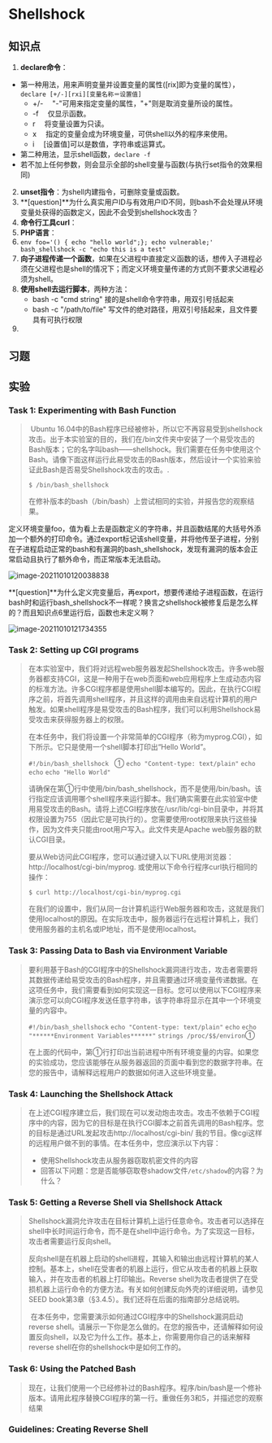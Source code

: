 # Shellshock

## 知识点

1.  **declare命令**：
   - 第一种用法，用来声明变量并设置变量的属性([rix]即为变量的属性），`declare [+/-][rxi][变量名称＝设置值]`
     - +/- 　"-"可用来指定变量的属性，"+"则是取消变量所设的属性。
     - -f 　仅显示函数。
     - r 　将变量设置为只读。
     - x 　指定的变量会成为环境变量，可供shell以外的程序来使用。
     - i 　[设置值]可以是数值，字符串或运算式。
   - 第二种用法，显示shell函数，`declare -f`
   - 若不加上任何参数，则会显示全部的shell变量与函数(与执行set指令的效果相同)
2.  **unset指令**：为shell内建指令，可删除变量或函数。
3.  **[question]**为什么真实用户ID与有效用户ID不同，则bash不会处理从环境变量处获得的函数定义，因此不会受到shellshock攻击？
4.  **命令行工具curl**：
5.  **PHP语言**：
6.  `env foo='() { echo "hello world";}; echo vulnerable;' bash_shellshock -c "echo this is a test"`
7.  **向子进程传递一个函数**，如果在父进程中直接定义函数的话，想传入子进程必须在父进程也是shell的情况下；而定义环境变量传递的方式则不要求父进程必须为shell。
8.  **使用shell去运行脚本**，两种方法：
    - bash -c "cmd string" 接的是shell命令字符串，用双引号括起来
    - bash -c  "/path/to/file" 写文件的绝对路径，用双引号括起来，且文件要具有可执行权限
9.  

## 习题

## 实验

### Task 1: Experimenting with Bash Function

> ​		Ubuntu 16.04中的Bash程序已经被修补，所以它不再容易受到shellshock攻击。出于本实验室的目的，我们在/bin文件夹中安装了一个易受攻击的Bash版本；它的名字叫bash——shellshock。我们需要在任务中使用这个Bash。请像下面这样运行此易受攻击的Bash版本，然后设计一个实验来验证此Bash是否易受Shellshock攻击的攻击。.
>
> `$ /bin/bash_shellshock`
>
> 在修补版本的bash（/bin/bash）上尝试相同的实验，并报告您的观察结果。

定义环境变量foo，值为看上去是函数定义的字符串，并且函数结尾的大括号外添加一个额外的打印命令。通过export标记该shell变量，并将他传至子进程，分别在子进程启动正常的bash和有漏洞的bash_shellshock，发现有漏洞的版本会正常启动且执行了额外命令，而正常版本无法启动。

![image-20211010120038838](C:\Users\13990\AppData\Roaming\Typora\typora-user-images\image-20211010120038838.png)

**[question]**为什么定义完变量后，再export，想要传递给子进程函数，在运行bash时和运行bash_shellshock不一样呢？换言之shellshock被修复后是怎么样的？而且知识点6里运行后，函数也未定义啊？

![image-20211010121734355](C:\Users\13990\AppData\Roaming\Typora\typora-user-images\image-20211010121734355.png)

### Task 2: Setting up CGI programs

> ​		在本实验室中，我们将对远程web服务器发起Shellshock攻击。许多web服务器都支持CGI，这是一种用于在web页面和web应用程序上生成动态内容的标准方法。许多CGI程序都是使用shell脚本编写的。因此，在执行CGI程序之前，将首先调用shell程序，并且这样的调用由来自远程计算机的用户触发。如果shell程序是易受攻击的Bash程序，我们可以利用Shellshock易受攻击来获得服务器上的权限。
>
> ​		在本任务中，我们将设置一个非常简单的CGI程序（称为myprog.CGI），如下所示。它只是使用一个shell脚本打印出“Hello World”。
>
> `#!/bin/bash_shellshock ` ①
> `echo "Content-type: text/plain"`
> `echo`
> `echo`
> `echo "Hello World"`
>
> 请确保在第①行中使用/bin/bash_shellshock，而不是使用/bin/bash。该行指定应该调用哪个shell程序来运行脚本。我们确实需要在此实验室中使用易受攻击的Bash。请将上述CGI程序放在/usr/lib/cgi-bin目录中，并将其权限设置为755（因此它是可执行的）。您需要使用root权限来执行这些操作，因为文件夹只能由root用户写入。此文件夹是Apache  web服务器的默认CGI目录。
>
> 要从Web访问此CGI程序，您可以通过键入以下URL使用浏览器：http://localhost/cgi-bin/myprog. 或使用以下命令行程序curl执行相同的操作：
>
> `$ curl http://localhost/cgi-bin/myprog.cgi`
>
> 在我们的设置中，我们从同一台计算机运行Web服务器和攻击，这就是我们使用localhost的原因。在实际攻击中，服务器运行在远程计算机上，我们使用服务器的主机名或IP地址，而不是使用localhost。





### Task 3: Passing Data to Bash via Environment Variable

> ​		要利用基于Bash的CGI程序中的Shellshock漏洞进行攻击，攻击者需要将其数据传递给易受攻击的Bash程序，并且需要通过环境变量传递数据。在这项任务中，我们需要看到如何实现这一目标。您可以使用以下CGI程序来演示您可以向CGI程序发送任意字符串，该字符串将显示在其中一个环境变量的内容中。
>
> `#!/bin/bash_shellshock`
> `echo "Content-type: text/plain"`
> `echo`
> `echo "******Environment Variables******"`
> `strings /proc/$$/environ`①
>
> ​		在上面的代码中，第①行打印出当前进程中所有环境变量的内容。如果您的实验成功，您应该能够在从服务器返回的页面中看到您的数据字符串。在您的报告中，请解释远程用户的数据如何进入这些环境变量。





### Task 4: Launching the Shellshock Attack

> ​		在上述CGI程序建立后，我们现在可以发动炮击攻击。攻击不依赖于CGI程序中的内容，因为它的目标是在执行CGI脚本之前首先调用的Bash程序。您的目标是通过URL发起攻击http://localhost/cgi-bin/ 我的节目。像cgi这样的远程用户做不到的事情。在本任务中，您应演示以下内容：
>
> - 使用Shellshock攻击从服务器窃取机密文件的内容
> - 回答以下问题：您是否能够窃取卷shadow文件`/etc/shadow`的内容？为什么？





### Task 5: Getting a Reverse Shell via Shellshock Attack

> ​		Shellshock漏洞允许攻击在目标计算机上运行任意命令。攻击者可以选择在shell中长时间运行命令，而不是在shell中运行命令。为了实现这一目标，攻击者需要运行反向shell。
>
> ​		反向shell是在机器上启动的shell进程，其输入和输出由远程计算机的某人控制。基本上，shell在受害者的机器上运行，但它从攻击者的机器上获取输入，并在攻击者的机器上打印输出。Reverse shell为攻击者提供了在受损机器上运行命令的方便方法。有关如何创建反向外壳的详细说明，请参见SEED book第3章（§3.4.5）。我们还将在后面的指南部分总结说明。
>
> ​		在本任务中，您需要演示如何通过CGI程序中的Shellshock漏洞启动reverse shell。请展示一下你是怎么做的。在您的报告中，还请解释如何设置反向shell，以及它为什么工作。基本上，你需要用你自己的话来解释reverse shell在你的shellshock中是如何工作的。





### Task 6: Using the Patched Bash

> 现在，让我们使用一个已经修补过的Bash程序。程序/bin/bash是一个修补版本。请用此程序替换CGI程序的第一行。重做任务3和5，并描述您的观察结果





### Guidelines: Creating Reverse Shell